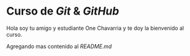 # Curso de _Git_  & _GitHub_

Hola soy tu amigo y estudiante One Chavarria y te doy la bienvenido al curso.

Agregando mas contenido al _README.md_